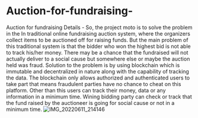 # Auction-for-fundraising-
Auction for fundraising Details - So, the project moto is to solve the problem in the In traditional online fundraising auction system, where the organizers collect items to be auctioned off for raising funds. But the main problem of this traditional system is that the bidder who won the highest bid is not able to track his/her money. There may be a chance that the fundraised will not actually deliver to a social cause but somewhere else or maybe the auction held was fraud. Solution to the problem is by using blockchain which is immutable and decentralized in nature along with the capability of tracking the data. The blockchain only allows authorized and authenticated users to take part that means fraudulent parties have no chance to cheat on this platform. Other than this users can track their money, data or any information in a minimum time. Wining bidding party can check or track that the fund raised by the auctioneer is going for social cause or not in a minimum time.
![IMG_20220611_214146](https://user-images.githubusercontent.com/60552729/173196129-ac1c9596-84e0-4b57-b868-e533121f148d.jpg)
